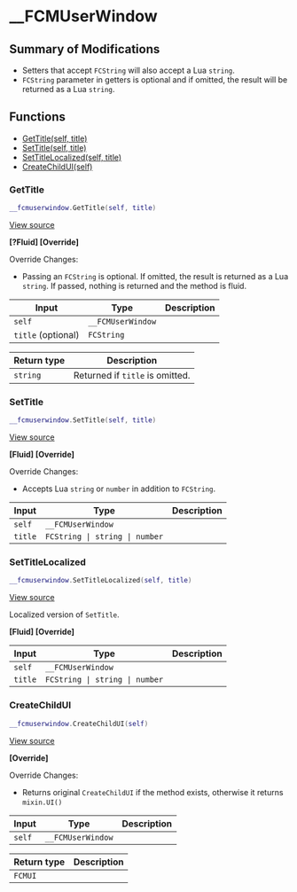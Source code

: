 # __FCMUserWindow

## Summary of Modifications
- Setters that accept `FCString` will also accept a Lua `string`.
- `FCString` parameter in getters is optional and if omitted, the result will be returned as a Lua `string`.

## Functions

- [GetTitle(self, title)](#gettitle)
- [SetTitle(self, title)](#settitle)
- [SetTitleLocalized(self, title)](#settitlelocalized)
- [CreateChildUI(self)](#createchildui)

### GetTitle

```lua
__fcmuserwindow.GetTitle(self, title)
```

[View source](https://github.com/finale-lua/lua-scripts/tree/refs/heads/master/src/mixin/__FCMUserWindow.lua#L30)

**[?Fluid] [Override]**

Override Changes:
- Passing an `FCString` is optional. If omitted, the result is returned as a Lua `string`. If passed, nothing is returned and the method is fluid.

| Input | Type | Description |
| ----- | ---- | ----------- |
| `self` | `__FCMUserWindow` |  |
| `title` (optional) | `FCString` |  |

| Return type | Description |
| ----------- | ----------- |
| `string` | Returned if `title` is omitted. |

### SetTitle

```lua
__fcmuserwindow.SetTitle(self, title)
```

[View source](https://github.com/finale-lua/lua-scripts/tree/refs/heads/master/src/mixin/__FCMUserWindow.lua#L57)

**[Fluid] [Override]**

Override Changes:
- Accepts Lua `string` or `number` in addition to `FCString`.

| Input | Type | Description |
| ----- | ---- | ----------- |
| `self` | `__FCMUserWindow` |  |
| `title` | `FCString \| string \| number` |  |

### SetTitleLocalized

```lua
__fcmuserwindow.SetTitleLocalized(self, title)
```

[View source](https://github.com/finale-lua/lua-scripts/tree/refs/heads/master/src/mixin/__FCMUserWindow.lua#L73)

Localized version of `SetTitle`.

**[Fluid] [Override]**

| Input | Type | Description |
| ----- | ---- | ----------- |
| `self` | `__FCMUserWindow` |  |
| `title` | `FCString \| string \| number` |  |

### CreateChildUI

```lua
__fcmuserwindow.CreateChildUI(self)
```

[View source](https://github.com/finale-lua/lua-scripts/tree/refs/heads/master/src/mixin/__FCMUserWindow.lua#L86)

**[Override]**

Override Changes:
- Returns original `CreateChildUI` if the method exists, otherwise it returns `mixin.UI()`

| Input | Type | Description |
| ----- | ---- | ----------- |
| `self` | `__FCMUserWindow` |  |

| Return type | Description |
| ----------- | ----------- |
| `FCMUI` |  |
